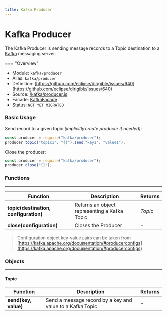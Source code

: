 ```yaml
---
title: Kafka Producer
---
```


Kafka Producer
===

The Kafka Producer is sending message records to a Topic destination to a [Kafka](http://kafka.apache.org/) messaging server.

=== "Overview"
- Module: `kafka/producer`
- Alias: `kafka/producer`
- Definition: [https://github.com/eclipse/dirigible/issues/640](https://github.com/eclipse/dirigible/issues/640)
- Source: [/kafka/producer.js](https://github.com/dirigiblelabs/ext-kafka/blob/master/kafka/producer.js)
- Facade: [KafkaFacade](https://github.com/eclipse/dirigible/blob/master/api/api-facade/api-kafka/src/main/java/org/eclipse/dirigible/api/kafka/KafkaFacade.java)
- Status: `NOT YET MIGRATED`


### Basic Usage

Send record to a given topic _(implicitly create producer if needed)_:

```javascript
const producer = require("kafka/producer");
producer.topic("topic1", "{}").send("key1", "value1");
```

Close the producer:
```javascript
const producer = require("kafka/producer");
producer.close("{}");
```



### Functions

---

Function     | Description | Returns
------------ | ----------- | --------
**topic(destination, configuration)**   | Returns an object representing a Kafka Topic | *Topic*
**close(configuration)**   | Closes the Producer | *-*

> Configuration object key-value pairs can be taken from [https://kafka.apache.org/documentation/#producerconfigs](https://kafka.apache.org/documentation/#producerconfigs)


### Objects

---

#### Topic

Function     | Description | Returns
------------ | ----------- | --------
**send(key, value)**   | Send a message record by a key and value to a Kafka Topic | *-*

